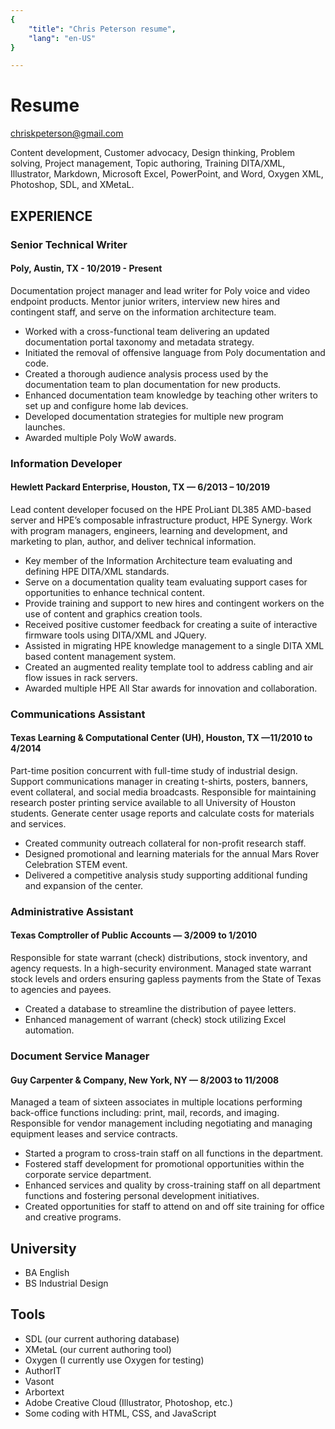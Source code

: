 ```yaml
---
{
    "title": "Chris Peterson resume",
    "lang": "en-US"
}

---
```


# Resume
chriskpeterson@gmail.com

Content development, Customer advocacy, Design thinking, Problem solving, Project management, Topic authoring, Training
DITA/XML, Illustrator, Markdown, Microsoft Excel, PowerPoint, and Word, Oxygen XML, Photoshop, SDL, and XMetaL.


## EXPERIENCE

### Senior Technical Writer
#### Poly, Austin, TX - 10/2019 - Present
Documentation project manager and lead writer for Poly voice and video endpoint products. Mentor junior writers, interview new hires and contingent staff, and serve on the information architecture team.
* Worked with a cross-functional team delivering an updated documentation portal taxonomy and metadata strategy.
* Initiated the removal of offensive language from Poly documentation and code.
* Created a thorough audience analysis process used by the documentation team to plan documentation for new products.
* Enhanced documentation team knowledge by teaching other writers to set up and configure home lab devices.
* Developed documentation strategies for multiple new program launches.
* Awarded multiple Poly WoW awards.


### Information Developer 
#### Hewlett Packard Enterprise, Houston, TX — 6/2013 – 10/2019

Lead content developer focused on the HPE ProLiant DL385 AMD-based server and HPE’s composable infrastructure product, HPE Synergy. Work with program managers, engineers, learning and development, and marketing to plan, author, and deliver technical information.
* Key member of the Information Architecture team evaluating and defining HPE DITA/XML standards.
* Serve on a documentation quality team evaluating support cases for opportunities to enhance technical content.
* Provide training and support to new hires and contingent workers on the use of content and graphics creation tools.
* Received positive customer feedback for creating a suite of interactive firmware tools using DITA/XML and JQuery.
* Assisted in migrating HPE knowledge management to a single DITA XML based content management system. 
* Created an augmented reality template tool to address cabling and air flow issues in rack servers.
* Awarded multiple HPE All Star awards for innovation and collaboration.


### Communications Assistant
#### Texas Learning & Computational Center (UH), Houston, TX —11/2010 to 4/2014

Part-time position concurrent with full-time study of industrial design. Support communications manager in creating t-shirts, posters, banners, event collateral, and social media broadcasts. Responsible for maintaining research poster printing service available to all University of Houston students. Generate center usage reports and calculate costs for materials and services.
* Created community outreach collateral for non-profit research staff.
* Designed promotional and learning materials for the annual Mars Rover Celebration STEM event.
* Delivered a competitive analysis study supporting additional funding and expansion of the center.


### Administrative Assistant
#### Texas Comptroller of Public Accounts — 3/2009 to 1/2010

Responsible for state warrant (check) distributions, stock inventory, and agency requests. In a high-security environment. Managed state warrant stock levels and orders ensuring gapless payments from the State of Texas to agencies and payees. 
* Created a database to streamline the distribution of payee letters.
* Enhanced management of warrant (check) stock utilizing Excel automation.

### Document Service Manager
#### Guy Carpenter & Company, New York, NY — 8/2003 to 11/2008

Managed a team of sixteen associates in multiple locations performing back-office functions including: print, mail, records, and
imaging. Responsible for vendor management including negotiating and managing equipment leases and service contracts. 
* Started a program to cross-train staff on all functions in the department.
* Fostered staff development for promotional opportunities within the corporate service department.
* Enhanced services and quality by cross-training staff on all department functions and fostering personal development initiatives.
* Created opportunities for staff to attend on and off site training for office and creative programs.

## University

* BA English 
* BS Industrial Design

## Tools

* SDL (our current authoring database)
* XMetaL (our current authoring tool)
* Oxygen (I currently use Oxygen for testing)
* AuthorIT
* Vasont 
* Arbortext 
* Adobe Creative Cloud (Illustrator, Photoshop, etc.)
* Some coding with HTML, CSS, and JavaScript
